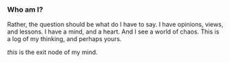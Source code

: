 ### Who am I?

Rather, the question should be what do I have to say.  I have opinions, views, and lessons.  I have a mind, and a heart.  And I see a world of chaos.  This is a log of my thinking, and perhaps yours.

_this_ is the exit node of my mind.

